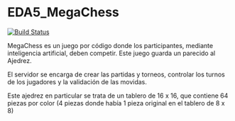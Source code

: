 # EDA5_MegaChess

[![Build Status](https://travis-ci.com/nahueldiaz92/EDA5_MegaChess.svg?branch=main)](https://travis-ci.com/nahueldiaz92/EDA5_MegaChess)


MegaChess es un juego por código donde los participantes, mediante inteligencia artificial, deben competir. Este juego guarda un parecido al Ajedrez. 

El servidor se encarga de crear las partidas y torneos, controlar los turnos de los jugadores y la validación de las movidas. 

Este ajedrez en particular se trata de un tablero de 16 x 16, que contiene 64 piezas por color (4 piezas donde había 1 pieza original en el tablero de 8 x 8)
